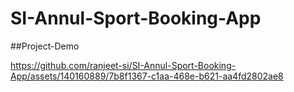 # SI-Annul-Sport-Booking-App
##Project-Demo


https://github.com/ranjeet-si/SI-Annul-Sport-Booking-App/assets/140160889/7b8f1367-c1aa-468e-b621-aa4fd2802ae8

